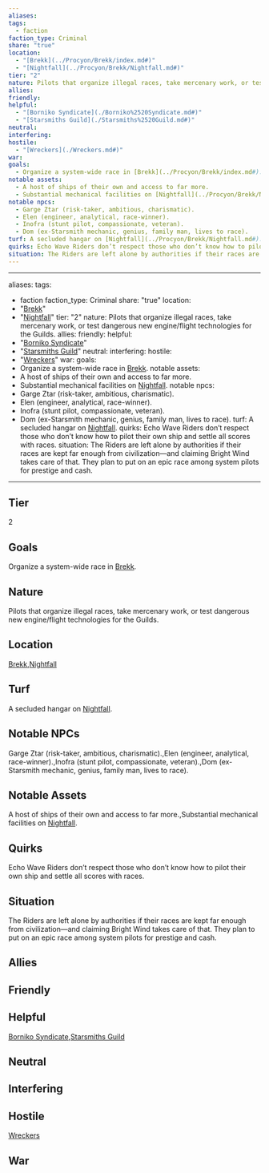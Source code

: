 ```yaml
---
aliases: 
tags:
  - faction
faction_type: Criminal
share: "true"
location:
  - "[Brekk](../Procyon/Brekk/index.md#)"
  - "[Nightfall](../Procyon/Brekk/Nightfall.md#)"
tier: "2"
nature: Pilots that organize illegal races, take mercenary work, or test dangerous new engine/flight technologies for the Guilds.
allies: 
friendly: 
helpful:
  - "[Borniko Syndicate](./Borniko%2520Syndicate.md#)"
  - "[Starsmiths Guild](./Starsmiths%2520Guild.md#)"
neutral: 
interfering: 
hostile:
  - "[Wreckers](./Wreckers.md#)"
war: 
goals:
  - Organize a system-wide race in [Brekk](../Procyon/Brekk/index.md#).
notable assets:
  - A host of ships of their own and access to far more.
  - Substantial mechanical facilities on [Nightfall](../Procyon/Brekk/Nightfall.md#).
notable npcs:
  - Garge Ztar (risk-taker, ambitious, charismatic).
  - Elen (engineer, analytical, race-winner).
  - Inofra (stunt pilot, compassionate, veteran).
  - Dom (ex-Starsmith mechanic, genius, family man, lives to race).
turf: A secluded hangar on [Nightfall](../Procyon/Brekk/Nightfall.md#).
quirks: Echo Wave Riders don’t respect those who don’t know how to pilot their own ship and settle all scores with races.
situation: The Riders are left alone by authorities if their races are kept far enough from civilization—and claiming Bright Wind takes care of that. They plan to put on an epic race among system pilots for prestige and cash.
---
```

---
aliases: 
tags:
  - faction
faction_type: Criminal
share: "true"
location:
  - "[Brekk](../Procyon/Brekk/index.md#)"
  - "[Nightfall](../Procyon/Brekk/Nightfall.md#)"
tier: "2"
nature: Pilots that organize illegal races, take mercenary work, or test dangerous new engine/flight technologies for the Guilds.
allies:
friendly:
helpful:
- "[Borniko Syndicate](./Borniko%2520Syndicate.md#)"
- "[Starsmiths Guild](./Starsmiths%2520Guild.md#)"
neutral:
interfering:
hostile:
- "[Wreckers](./Wreckers.md#)"
war:
goals:
- Organize a system-wide race in [Brekk](../Procyon/Brekk/index.md#).
notable assets: 
- A host of ships of their own and access to far more.
- Substantial mechanical facilities on [Nightfall](../Procyon/Brekk/Nightfall.md#).
notable npcs:
- Garge Ztar (risk-taker, ambitious, charismatic).
- Elen (engineer, analytical, race-winner).
- Inofra (stunt pilot, compassionate, veteran).
- Dom (ex-Starsmith mechanic, genius, family man, lives to race).
turf: A secluded hangar on [Nightfall](../Procyon/Brekk/Nightfall.md#).
quirks: Echo Wave Riders don’t respect those who don’t know how to pilot their own ship and settle all scores with races.
situation: The Riders are left alone by authorities if their races are kept far enough from civilization—and claiming Bright Wind takes care of that. They plan to put on an epic race among system pilots for prestige and cash.
---
## Tier

2

## Goals

Organize a system-wide race in [Brekk](Procyon/Brekk/Brekk.md).

## Nature

Pilots that organize illegal races, take mercenary work, or test dangerous new engine/flight technologies for the Guilds.

## Location

[Brekk](../Procyon/Brekk/index.md.md#.md#.md#.md#),[Nightfall](../Procyon/Brekk/Nightfall.md.md#.md#.md#.md#.md#.md#)

## Turf

A secluded hangar on [Nightfall](Procyon/Brekk/Nightfall.md).

## Notable NPCs

Garge Ztar (risk-taker, ambitious, charismatic).,Elen (engineer, analytical, race-winner).,Inofra (stunt pilot, compassionate, veteran).,Dom (ex-Starsmith mechanic, genius, family man, lives to race).

## Notable Assets

A host of ships of their own and access to far more.,Substantial mechanical facilities on [Nightfall](Procyon/Brekk/Nightfall.md).

## Quirks

Echo Wave Riders don’t respect those who don’t know how to pilot their own ship and settle all scores with races.

## Situation

The Riders are left alone by authorities if their races are kept far enough from civilization—and claiming Bright Wind takes care of that. They plan to put on an epic race among system pilots for prestige and cash.

## Allies



## Friendly 



## Helpful 

[Borniko Syndicate](./Borniko%2520Syndicate.md.md#.md#),[Starsmiths Guild](./Starsmiths%2520Guild.md.md#.md#)

## Neutral 



## Interfering



## Hostile

[Wreckers](./Wreckers.md.md#.md#)

## War



